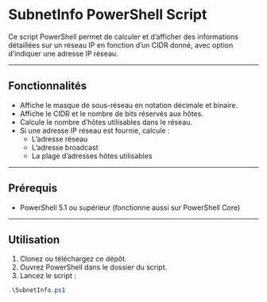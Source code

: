 # SubnetInfo PowerShell Script

Ce script PowerShell permet de calculer et d’afficher des informations détaillées sur un réseau IP en fonction d’un CIDR donné, avec option d’indiquer une adresse IP réseau.

---

## Fonctionnalités

- Affiche le masque de sous-réseau en notation décimale et binaire.
- Affiche le CIDR et le nombre de bits réservés aux hôtes.
- Calcule le nombre d’hôtes utilisables dans le réseau.
- Si une adresse IP réseau est fournie, calcule :
  - L’adresse réseau
  - L’adresse broadcast
  - La plage d’adresses hôtes utilisables

---

## Prérequis

- PowerShell 5.1 ou supérieur (fonctionne aussi sur PowerShell Core)

---

## Utilisation

1. Clonez ou téléchargez ce dépôt.
2. Ouvrez PowerShell dans le dossier du script.
3. Lancez le script :

```powershell
.\SubnetInfo.ps1
